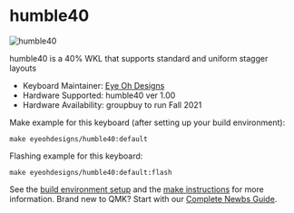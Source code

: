 # humble40

![humble40](https://i.imgur.com/0in2la1.jpg)

humble40 is a 40% WKL that supports standard and uniform stagger layouts

* Keyboard Maintainer: [Eye Oh Designs](https://github.com/joedinkle)
* Hardware Supported: humble40 ver  1.00
* Hardware Availability: groupbuy to run Fall 2021

Make example for this keyboard (after setting up your build environment):

    make eyeohdesigns/humble40:default

Flashing example for this keyboard:

    make eyeohdesigns/humble40:default:flash

See the [build environment setup](https://docs.qmk.fm/#/getting_started_build_tools) and the [make instructions](https://docs.qmk.fm/#/getting_started_make_guide) for more information. Brand new to QMK? Start with our [Complete Newbs Guide](https://docs.qmk.fm/#/newbs).
